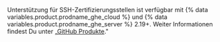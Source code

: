 Unterstützung für SSH-Zertifizierungsstellen ist verfügbar mit {% data variables.product.prodname_ghe_cloud %} und {% data variables.product.prodname_ghe_server %} 2.19+. Weiter Informationen findest Du unter „[GitHub Produkte](/articles/githubs-products)."
